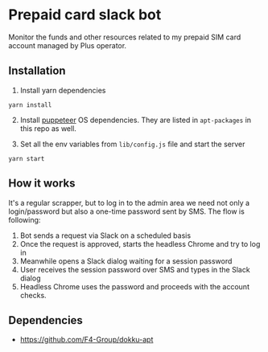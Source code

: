 # Prepaid card slack bot

Monitor the funds and other resources related to my prepaid SIM card
account managed by Plus operator.

## Installation

1. Install yarn dependencies

```
yarn install
```

2. Install [puppeteer](https://github.com/GoogleChrome/puppeteer) OS dependencies.
They are listed in `apt-packages` in this repo as well.

3. Set all the env variables from `lib/config.js` file and start the server

```
yarn start
```

## How it works

It's a regular scrapper, but to log in to the admin area we need not only
a login/password but also a one-time password sent by SMS. The flow is following:

1. Bot sends a request via Slack on a scheduled basis
2. Once the request is approved, starts the headless Chrome and try to log in
3. Meanwhile opens a Slack dialog waiting for a session password
4. User receives the session password over SMS and types in the Slack dialog
5. Headless Chrome uses the password and proceeds with the account checks.

## Dependencies

 - https://github.com/F4-Group/dokku-apt
